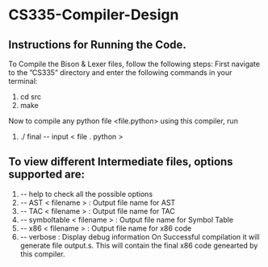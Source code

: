 # CS335-Compiler-Design
## Instructions for Running the Code.
To Compile the Bison & Lexer files, follow the following steps: 
First navigate to the ”CS335” directory and enter the following commands in your terminal:
1. cd src
2. make

Now to compile any python file <file.python> using this compiler, run
1. ./ final -- input < file . python >

## To view different Intermediate files, options supported are:
1. -- help to check all the possible options
2. -- AST < filename > : Output file name for AST
3. -- TAC < filename > : Output file name for TAC
4. -- symboltable < filename > : Output file name for Symbol Table
5. -- x86 < filename > : Output file name for x86 code
6. -- verbose : Display debug information
On Successful compilation it will generate file output.s. This will contain the final x86 code genearted by this compiler.
